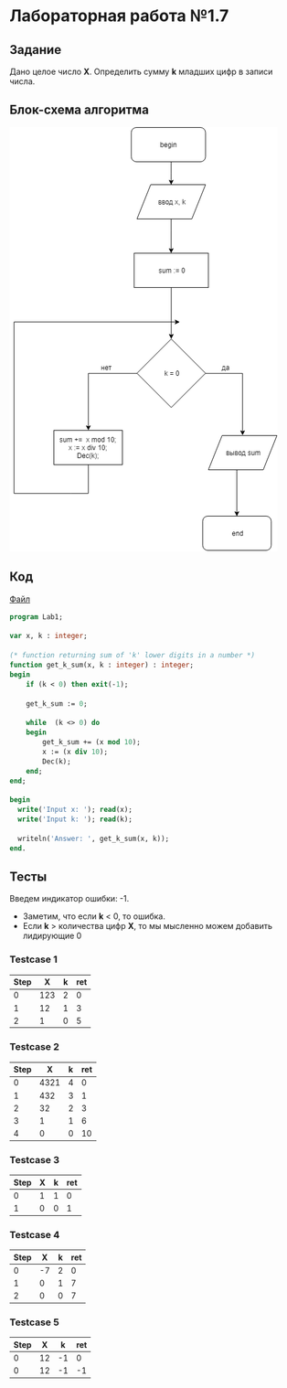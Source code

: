 # Лабораторная работа №1.7

## Задание

Дано целое число __X__. Определить сумму __k__ младших цифр в записи числа.

## Блок-схема алгоритма
![flowchart](flowchart.png)

## Код

[Файл](lab.pas)

```pascal
program Lab1;

var x, k : integer;

(* function returning sum of 'k' lower digits in a number *)
function get_k_sum(x, k : integer) : integer;
begin
    if (k < 0) then exit(-1);

    get_k_sum := 0;

    while  (k <> 0) do
    begin
        get_k_sum += (x mod 10);
        x := (x div 10);
        Dec(k);
    end;
end;

begin
  write('Input x: '); read(x);
  write('Input k: '); read(k);

  writeln('Answer: ', get_k_sum(x, k));
end.
```

## Тесты

Введем индикатор ошибки: -1.
* Заметим, что если __k__ < 0, то ошибка.
* Если __k__ > количества цифр __X__, то мы мысленно можем добавить лидирующие 0

### Testcase 1

|Step|   X|   k| ret|
|----|----|----|----|
|   0| 123|   2|   0|
|   1|  12|   1|   3|
|   2|   1|   0|   5|

### Testcase 2

|Step|   X|   k| ret|
|----|----|----|----|
|   0|4321|   4|   0|
|   1| 432|   3|   1|
|   2|  32|   2|   3|
|   3|   1|   1|   6|
|   4|   0|   0|  10|

### Testcase 3

|Step|   X|   k| ret|
|----|----|----|----|
|   0|   1|   1|   0|
|   1|   0|   0|   1|

### Testcase 4

|Step|   X|   k| ret|
|----|----|----|----|
|   0|  -7|   2|   0|
|   1|   0|   1|   7|
|   2|   0|   0|   7|

### Testcase 5

|Step|   X|   k| ret|
|----|----|----|----|
|   0|  12|  -1|   0|
|   0|  12|  -1|  -1|
